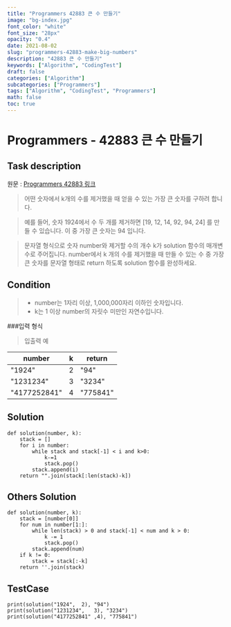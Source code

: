 ```yaml
---
title: "Programmers 42883 큰 수 만들기"
image: "bg-index.jpg"
font_color: "white"
font_size: "28px"
opacity: "0.4"
date: 2021-08-02
slug: "programmers-42883-make-big-numbers"
description: "42883 큰 수 만들기"
keywords: ["Algorithm", "CodingTest"]
draft: false
categories: ["Algorithm"]
subcategories: ["Programmers"]
tags: ["Algorithm", "CodingTest", "Programmers"]
math: false
toc: true
---
```


# Programmers - 42883 큰 수 만들기

## Task description

원문 : <a href="https://programmers.co.kr/learn/courses/30/lessons/42883">Programmers 42883 링크</a>

>어떤 숫자에서 k개의 수를 제거했을 때 얻을 수 있는 가장 큰 숫자를 구하려 합니다.

>예를 들어, 숫자 1924에서 수 두 개를 제거하면 [19, 12, 14, 92, 94, 24] 를 만들 수 있습니다. 이 중 가장 큰 숫자는 94 입니다.

>문자열 형식으로 숫자 number와 제거할 수의 개수 k가 solution 함수의 매개변수로 주어집니다. number에서 k 개의 수를 제거했을 때 만들 수 있는 수 중 가장 큰 숫자를 문자열 형태로 return 하도록 solution 함수를 완성하세요.




## Condition
>- number는 1자리 이상, 1,000,000자리 이하인 숫자입니다.
>- k는 1 이상 number의 자릿수 미만인 자연수입니다.

###입력 형식
>입출력 예

number |	k |	return
----|-----|-----
"1924" |	2 |	"94"
"1231234" |	3 |	"3234"
"4177252841" |	4 |	"775841"

## Solution 
```
def solution(number, k):
    stack = []
    for i in number:
        while stack and stack[-1] < i and k>0:
            k-=1
            stack.pop()
        stack.append(i)
    return "".join(stack[:len(stack)-k])
```

## Others Solution 
```
def solution(number, k):
    stack = [number[0]]
    for num in number[1:]:
        while len(stack) > 0 and stack[-1] < num and k > 0:
            k -= 1
            stack.pop()
        stack.append(num)
    if k != 0:
        stack = stack[:-k]
    return ''.join(stack)
```

## TestCase
```
print(solution("1924",	2),	"94")
print(solution("1231234",	3),	"3234")
print(solution("4177252841"	,4), "775841")

```
